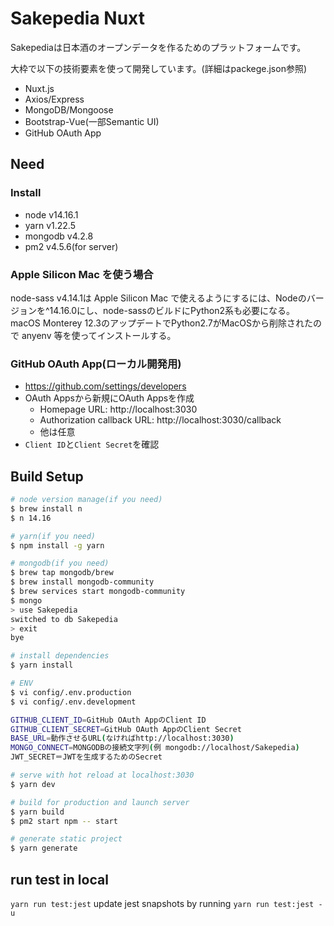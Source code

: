 # Sakepedia Nuxt

Sakepediaは日本酒のオープンデータを作るためのプラットフォームです。

大枠で以下の技術要素を使って開発しています。(詳細はpackege.json参照)

- Nuxt.js
- Axios/Express
- MongoDB/Mongoose
- Bootstrap-Vue(一部Semantic UI)
- GitHub OAuth App

## Need

### Install
- node v14.16.1
- yarn v1.22.5
- mongodb v4.2.8
- pm2 v4.5.6(for server)

### Apple Silicon Mac を使う場合  

node-sass v4.14.1は Apple Silicon Mac で使えるようにするには、Nodeのバージョンを^14.16.0にし、node-sassのビルドにPython2系も必要になる。
macOS Monterey 12.3のアップデートでPython2.7がMacOSから削除されたので anyenv 等を使ってインストールする。

### GitHub OAuth App(ローカル開発用)

- https://github.com/settings/developers
- OAuth Appsから新規にOAuth Appsを作成
  - Homepage URL: http://localhost:3030
  - Authorization callback URL: http://localhost:3030/callback
  - 他は任意
- `Client ID`と`Client Secret`を確認

## Build Setup

``` bash
# node version manage(if you need)
$ brew install n
$ n 14.16

# yarn(if you need)
$ npm install -g yarn

# mongodb(if you need)
$ brew tap mongodb/brew
$ brew install mongodb-community
$ brew services start mongodb-community
$ mongo
> use Sakepedia
switched to db Sakepedia
> exit
bye

# install dependencies
$ yarn install

# ENV
$ vi config/.env.production
$ vi config/.env.development

GITHUB_CLIENT_ID=GitHub OAuth AppのClient ID
GITHUB_CLIENT_SECRET=GitHub OAuth AppのClient Secret
BASE_URL=動作させるURL(なければhttp://localhost:3030)
MONGO_CONNECT=MONGODBの接続文字列(例 mongodb://localhost/Sakepedia)
JWT_SECRET＝JWTを生成するためのSecret

# serve with hot reload at localhost:3030
$ yarn dev

# build for production and launch server
$ yarn build
$ pm2 start npm -- start

# generate static project
$ yarn generate
```
## run test in local
`yarn run test:jest`
update jest snapshots by running `yarn run test:jest -u`
